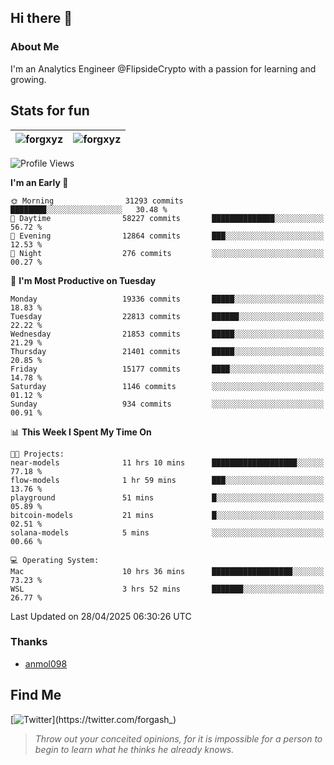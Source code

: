 ## Hi there 👋

### About Me

I'm an Analytics Engineer @FlipsideCrypto with a passion for learning and growing.
  
## Stats for fun

| <img align="center" src="https://github-readme-streak-stats.herokuapp.com/?user=forgxyz&theme=tokyonight" alt="forgxyz" /> | <img align="center" src="https://github-readme-stats.vercel.app/api?username=forgxyz&theme=tokyonight&show_icons=true" alt="forgxyz" /> |
| ------------- |------------- |


<!--START_SECTION:waka-->
![Profile Views](http://img.shields.io/badge/Profile%20Views-0-blue)

**I'm an Early 🐤** 

```text
🌞 Morning                31293 commits       ████████░░░░░░░░░░░░░░░░░   30.48 % 
🌆 Daytime                58227 commits       ██████████████░░░░░░░░░░░   56.72 % 
🌃 Evening                12864 commits       ███░░░░░░░░░░░░░░░░░░░░░░   12.53 % 
🌙 Night                  276 commits         ░░░░░░░░░░░░░░░░░░░░░░░░░   00.27 % 
```
📅 **I'm Most Productive on Tuesday** 

```text
Monday                   19336 commits       █████░░░░░░░░░░░░░░░░░░░░   18.83 % 
Tuesday                  22813 commits       ██████░░░░░░░░░░░░░░░░░░░   22.22 % 
Wednesday                21853 commits       █████░░░░░░░░░░░░░░░░░░░░   21.29 % 
Thursday                 21401 commits       █████░░░░░░░░░░░░░░░░░░░░   20.85 % 
Friday                   15177 commits       ████░░░░░░░░░░░░░░░░░░░░░   14.78 % 
Saturday                 1146 commits        ░░░░░░░░░░░░░░░░░░░░░░░░░   01.12 % 
Sunday                   934 commits         ░░░░░░░░░░░░░░░░░░░░░░░░░   00.91 % 
```


📊 **This Week I Spent My Time On** 

```text
🐱‍💻 Projects: 
near-models              11 hrs 10 mins      ███████████████████░░░░░░   77.18 % 
flow-models              1 hr 59 mins        ███░░░░░░░░░░░░░░░░░░░░░░   13.76 % 
playground               51 mins             █░░░░░░░░░░░░░░░░░░░░░░░░   05.89 % 
bitcoin-models           21 mins             █░░░░░░░░░░░░░░░░░░░░░░░░   02.51 % 
solana-models            5 mins              ░░░░░░░░░░░░░░░░░░░░░░░░░   00.66 % 

💻 Operating System: 
Mac                      10 hrs 36 mins      ██████████████████░░░░░░░   73.23 % 
WSL                      3 hrs 52 mins       ███████░░░░░░░░░░░░░░░░░░   26.77 % 
```


 Last Updated on 28/04/2025 06:30:26 UTC
<!--END_SECTION:waka-->

### Thanks
 - [anmol098](https://github.com/anmol098/waka-readme-stats/)
  
## Find Me
[![Twitter](https://img.shields.io/twitter/url/https/twitter.com/forgash_.svg?style=social&label=Follow%20%40forgash_)](https://twitter.com/forgash_)


> *Throw out your conceited opinions, for it is impossible for a person to begin to learn what he thinks he already knows.* 
